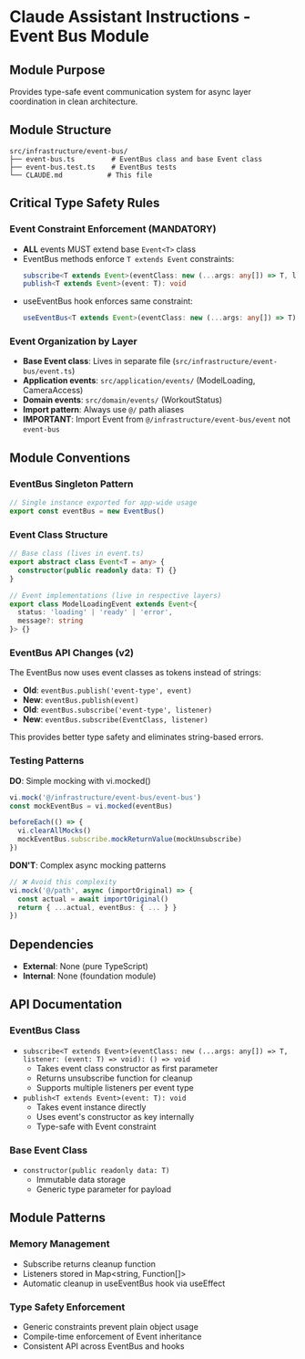 # Claude Assistant Instructions - Event Bus Module

## Module Purpose
Provides type-safe event communication system for async layer coordination in clean architecture.

## Module Structure
```
src/infrastructure/event-bus/
├── event-bus.ts         # EventBus class and base Event class
├── event-bus.test.ts    # EventBus tests
└── CLAUDE.md           # This file
```

## Critical Type Safety Rules

### Event Constraint Enforcement (MANDATORY)
- **ALL** events MUST extend base `Event<T>` class
- EventBus methods enforce `T extends Event` constraints:
  ```typescript
  subscribe<T extends Event>(eventClass: new (...args: any[]) => T, listener: (event: T) => void): () => void
  publish<T extends Event>(event: T): void
  ```
- useEventBus hook enforces same constraint:
  ```typescript
  useEventBus<T extends Event>(eventClass: new (...args: any[]) => T)
  ```

### Event Organization by Layer
- **Base Event class**: Lives in separate file (`src/infrastructure/event-bus/event.ts`)
- **Application events**: `src/application/events/` (ModelLoading, CameraAccess)
- **Domain events**: `src/domain/events/` (WorkoutStatus)
- **Import pattern**: Always use `@/` path aliases
- **IMPORTANT**: Import Event from `@/infrastructure/event-bus/event` not `event-bus`

## Module Conventions

### EventBus Singleton Pattern
```typescript
// Single instance exported for app-wide usage
export const eventBus = new EventBus()
```

### Event Class Structure
```typescript
// Base class (lives in event.ts)
export abstract class Event<T = any> {
  constructor(public readonly data: T) {}
}

// Event implementations (live in respective layers)
export class ModelLoadingEvent extends Event<{
  status: 'loading' | 'ready' | 'error', 
  message?: string
}> {}
```

### EventBus API Changes (v2)
The EventBus now uses event classes as tokens instead of strings:
- **Old**: `eventBus.publish('event-type', event)` 
- **New**: `eventBus.publish(event)`
- **Old**: `eventBus.subscribe('event-type', listener)`
- **New**: `eventBus.subscribe(EventClass, listener)`

This provides better type safety and eliminates string-based errors.

### Testing Patterns

**DO**: Simple mocking with vi.mocked()
```typescript
vi.mock('@/infrastructure/event-bus/event-bus')
const mockEventBus = vi.mocked(eventBus)

beforeEach(() => {
  vi.clearAllMocks()
  mockEventBus.subscribe.mockReturnValue(mockUnsubscribe)
})
```

**DON'T**: Complex async mocking patterns
```typescript
// ❌ Avoid this complexity
vi.mock('@/path', async (importOriginal) => {
  const actual = await importOriginal()
  return { ...actual, eventBus: { ... } }
})
```

## Dependencies
- **External**: None (pure TypeScript)
- **Internal**: None (foundation module)

## API Documentation

### EventBus Class
- `subscribe<T extends Event>(eventClass: new (...args: any[]) => T, listener: (event: T) => void): () => void`
  - Takes event class constructor as first parameter
  - Returns unsubscribe function for cleanup
  - Supports multiple listeners per event type
- `publish<T extends Event>(event: T): void`
  - Takes event instance directly
  - Uses event's constructor as key internally
  - Type-safe with Event constraint

### Base Event Class
- `constructor(public readonly data: T)`
  - Immutable data storage
  - Generic type parameter for payload

## Module Patterns

### Memory Management
- Subscribe returns cleanup function
- Listeners stored in Map<string, Function[]>
- Automatic cleanup in useEventBus hook via useEffect

### Type Safety Enforcement
- Generic constraints prevent plain object usage
- Compile-time enforcement of Event inheritance
- Consistent API across EventBus and hooks